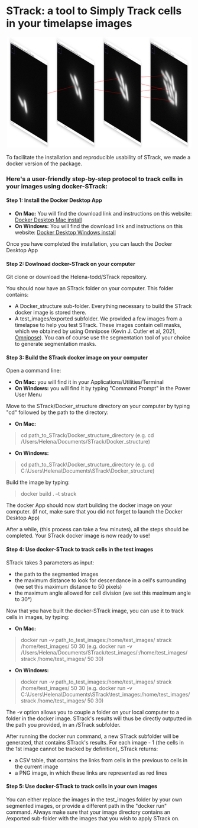 # STrack: a tool to Simply Track cells in your timelapse images

<p align="center">
  <img width="500" height="300" src="https://github.com/Helena-todd/STrack/blob/master/cell_tracking.png">
</p>

To facilitate the installation and reproducible usability of STrack, we made a docker version of the package.

### Here's a user-friendly step-by-step protocol to track cells in your images using docker-STrack:

#### Step 1: Install the Docker Desktop App

- **On Mac:** You will find the download link and instructions on this website: [Docker Desktop Mac install](https://docs.docker.com/desktop/mac/install/)
- **On Windows:** You will find the download link and instructions on this website: [Docker Desktop Windows install](https://docs.docker.com/desktop/windows/install/)

Once you have completed the installation, you can lauch the Docker Desktop App

#### Step 2: Dowlnoad docker-STrack on your computer

Git clone or download the Helena-todd/STrack repository.

You should now have an STrack folder on your computer. This folder contains:
- A Docker_structure sub-folder. Everything necessary to build the STrack docker image is stored there.
- A test_images/exported subfolder. We provided a few images from a timelapse to help you test STrack. These images contain cell masks, which we obtained by using Omnipose (Kevin J. Cutler et al, 2021, [Omnipose](https://github.com/kevinjohncutler/omnipose.git)). You can of course use the segmentation tool of your choice to generate segmentation masks.

#### Step 3: Build the STrack docker image on your computer

Open a command line:
- **On Mac:** you will find it in your Applications/Utilities/Terminal
- **On Windows:** you will find it by typing "Command Prompt" in the Power User Menu

Move to the STrack/Docker_structure directory on your computer by typing "cd" followed by the path to the directory:
- **On Mac:** 
> cd path_to_STrack/Docker_structure_directory
(e.g. cd /Users/Helena/Documents/STrack/Docker_structure)
- **On Windows:** 
> cd path_to_STrack\Docker_structure_directory
(e.g. cd C:\Users\Helena\Documents\STrack\Docker_structure)

Build the image by typing:
> docker build . –t strack

The docker App should now start building the docker image on your computer. 
(if not, make sure that you did not forget to launch the Docker Desktop App)

After a while, (this process can take a few minutes), all the steps should be completed. Your STrack docker image is now ready to use!

#### Step 4: Use docker-STrack to track cells in the test images

STrack takes 3 parameters as input:
- the path to the segmented images
- the maximum distance to look for descendance in a cell's surrounding (we set this maximum distance to 50 pixels)
- the maximum angle allowed for cell division (we set this maximum angle to 30°)

Now that you have built the docker-STrack image, you can use it to track cells in images, by typing:
- **On Mac:** 
> docker run -v path_to_test_images:/home/test_images/ strack /home/test_images/ 50 30
(e.g. docker run -v /Users/Helena/Documents/STrack/test_images/:/home/test_images/ strack /home/test_images/ 50 30)
- **On Windows:** 
> docker run -v path_to_test_images:/home/test_images/ strack /home/test_images/ 50 30
(e.g. docker run -v C:\Users\Helena\Documents\STrack\test_images\:/home/test_images/ strack /home/test_images/ 50 30)

The -v option allows you to couple a folder on your local computer to a folder in the docker image. STrack's results will thus be directly outputted in the path you provided, in an /STrack subfolder.

After running the docker run command, a new STrack subfolder will be generated, that contains STrack's results. For each image - 1 (the cells in the 1st image cannot be tracked by definition), STrack returns:
- a CSV table, that contains the links from cells in the previous to cells in the current image
- a PNG image, in which these links are represented as red lines

#### Step 5: Use docker-STrack to track cells in your own images

You can either replace the images in the test_images folder by your own segmented images, or provide a different path in the "docker run" command. Always make sure that your image directory contains an /exported sub-folder with the images that you wish to apply STrack on.







